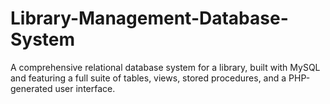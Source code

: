 # Library-Management-Database-System
A comprehensive relational database system for a library, built with MySQL and featuring a full suite of tables, views, stored procedures, and a PHP-generated user interface.
